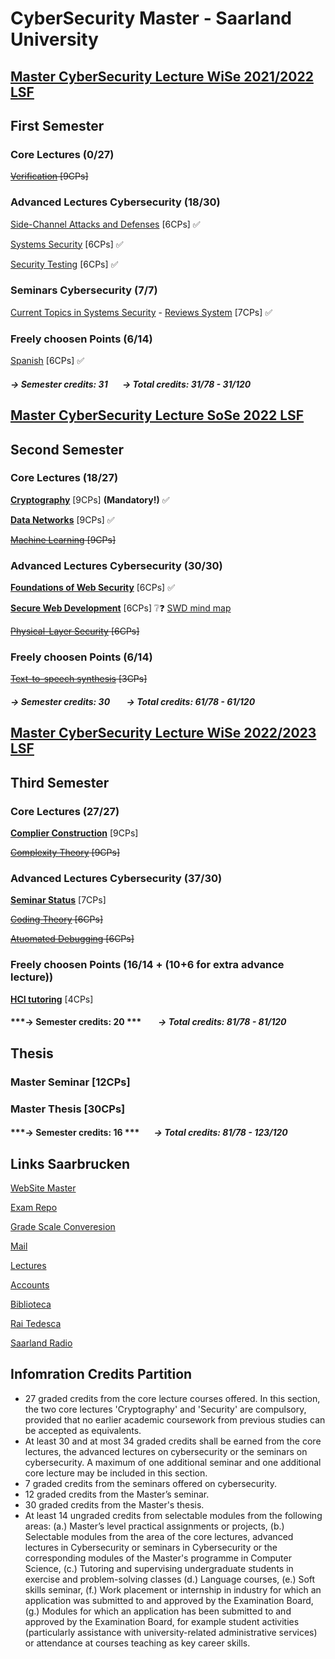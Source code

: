 # CyberSecurity Master - Saarland University


## [Master CyberSecurity Lecture WiSe 2021/2022 LSF](https://www.lsf.uni-saarland.de/qisserver/rds?state=wtree&search=1&trex=total&root120212=300726|294085|299760|297085|307396&P.vx=kurz)

## First Semester

### Core Lectures (0/27)

~~[Verification](https://cms.cispa.saarland/ver2122/) [9CPs]~~

### Advanced Lectures Cybersecurity (18/30)    
[Side-Channel Attacks and Defenses](https://cms.cispa.saarland/scad2122/) [6CPs] ✅

[Systems Security](https://cms.cispa.saarland/syssec/) [6CPs] ✅

[Security Testing](https://cms.cispa.saarland/fuzzing2122/) [6CPs] ✅

### Seminars Cybersecurity (7/7)
[Current Topics in Systems Security](https://cms.cispa.saarland/syssecseminar21/) - [Reviews System](https://cispa-syssec21.hotcrp.com) [7CPs] ✅

### Freely choosen Points (6/14)

[Spanish](https://m1.szsb.uni-saarland.de/moodle/m1/course/view.php?id=2641) [6CPs] ✅

#### ***&#8594; Semester credits: 31***&nbsp;&nbsp;&nbsp;&nbsp;&nbsp;&nbsp; ***&#8594; Total credits: 31/78 - 31/120***



## [Master CyberSecurity Lecture SoSe 2022 LSF](https://www.lsf.uni-saarland.de/qisserver/rds?state=wtree&search=1&trex=total&root120221=320944|310559|318658|309692&P.vx=kurz)

## Second Semester

### Core Lectures (18/27)
 
**[Cryptography](https://cms.cispa.saarland/crypto22)** [9CPs] **(Mandatory!)** ✅

**[Data Networks](https://inet-teaching.mpi-inf.mpg.de/dn_22/)** [9CPs] ✅

~~[Machine Learning](https://cms.cispa.saarland/ml22/) [9CPs]~~

### Advanced Lectures Cybersecurity (30/30)

**[Foundations of Web Security](https://cms.cispa.saarland/fows22/)** [6CPs] ✅ 

**[Secure Web Development](https://cms.cispa.saarland/swd_2022/)** [6CPs] ❔❓  [SWD mind map](https://www.mindmeister.com/map/2424418667)

~~[Physical-Layer Security](https://cms.cispa.saarland/physec_22/) [6CPs]~~


### Freely choosen Points (6/14)

~~[Text-to-speech synthesis](https://www.coli.uni-saarland.de/courses/sprachsynthese/2022_SS/tts.html) [3CPs]~~


#### ***&#8594; Semester credits: 30*** &nbsp;&nbsp;&nbsp;&nbsp;&nbsp;&nbsp; ***&#8594; Total credits: 61/78 - 61/120*** 


## [Master CyberSecurity Lecture WiSe 2022/2023 LSF](https://www.lsf.uni-saarland.de/qisserver/rds?state=wtree&search=1&trex=total&root120222=329588|327146|329483|325343&P.vx=kurz)

## Third Semester

### Core Lectures (27/27)
 
**[Complier Construction]()** [9CPs]

~~[Complexity Theory]() [9CPs]~~

### Advanced Lectures Cybersecurity (37/30)

**[Seminar Status](https://seminars.cs.uni-saarland.de/seminars2223/registration/status)** [7CPs]

~~[Coding Theory]() [6CPs]~~

~~[Atuomated Debugging]() [6CPs]~~


### Freely choosen Points (16/14 + (10+6 for extra advance lecture))

**[HCI tutoring]()** [4CPs]


#### ***&#8594; Semester credits: 20 *** &nbsp;&nbsp;&nbsp;&nbsp;&nbsp;&nbsp; ***&#8594; Total credits: 81/78 - 81/120***


## Thesis

### Master Seminar [12CPs]

### Master Thesis [30CPs]


#### ***&#8594; Semester credits: 16 ***&nbsp;&nbsp;&nbsp;&nbsp;&nbsp;&nbsp; ***&#8594; Total credits: 81/78 - 123/120***





## Links Saarbrucken

[WebSite Master](https://www.uni-saarland.de/en/study/programmes/master/cybersecurity.html)

[Exam Repo](https://cs.fs.uni-saarland.de/?page_id=2904)

[Grade Scale Converesion](https://www.th-nuernberg.de/fileadmin/zentrale-einrichtungen/szs/stm/stm_bilder/Studienangebot/Studiengaenge/International_Marketing/Notenumrechnungstabelle.pdf)

[Mail](http://webmail.uni-saarland.de/)

[Lectures](http://lsf.uni-saarland.de/)

[Accounts](http://sim.uni-saarland.de/)

[Biblioteca](https://raumbuchung.sulb.uni-saarland.de/Web/)

[Rai Tedesca](https://www.tagesschau.de/)

[Saarland Radio](https://www.sr.de/sr/livestream/sr1/index.html#)


## Infomration Credits Partition

- 27 graded credits from the core lecture courses offered. In this section, the two core lectures 'Cryptography' and 'Security' are compulsory, provided that no earlier academic coursework from previous studies can be accepted as equivalents.
- At least 30 and at most 34 graded credits shall be earned from the core lectures, the advanced lectures on cybersecurity or the seminars on cybersecurity. A maximum of one additional seminar and one additional core lecture may be included in this section.
- 7 graded credits from the seminars offered on cybersecurity.
- 12 graded credits from the Master’s seminar.
- 30 graded credits from the Master's thesis.
- At least 14 ungraded credits from selectable modules from the following areas: (a.) Master’s level practical assignments or projects, (b.) Selectable modules from the area of the core lectures, advanced lectures in Cybersecurity or seminars in Cybersecurity or the corresponding modules of the Master's programme in Computer Science, (c.) Tutoring and supervising undergraduate students in exercise and problem-solving classes (d.) Language courses, (e.) Soft skills seminar, (f.) Work placement or internship in industry for which an application was submitted to and approved by the Examination Board, (g.) Modules for which an application has been submitted to and approved by the Examination Board, for example student activities (particularly assistance with university-related administrative services) or attendance at courses teaching as key career skills.

